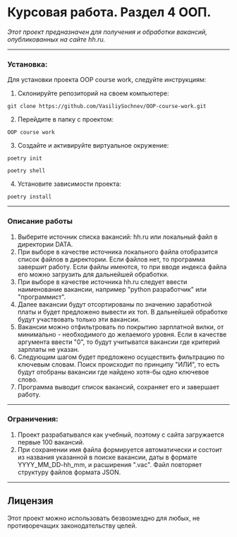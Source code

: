 # **Курсовая работа. Раздел 4 ООП.** 
_Этот проект предназначен для получения и обработки вакансий, опубликованных на сайте hh.ru._

___
### **Установка:**
Для установки проекта OOP course work, следуйте инструкциям:

1. Склонируйте репозиторий на своем компьютере:

`git clone https://github.com/VasiliySochnev/OOP-course-work.git`

2. Перейдите в папку с проектом:

`OOP course work`

3. Создайте и активируйте виртуальное окружение:

`poetry init`

`poetry shell`

4. Установите зависимости проекта:

`poetry install`

___
### **Описание работы**
1. Выберите источник списка вакансий: hh.ru или локальный файл в директории DATA.
2. При выборе в качестве источника локального файла отобразится список файлов в директории. Если файлов нет, то программа завершит работу. Если файлы имеются, то при вводе индекса файла его можно загрузить для дальнейшей обработки.
3. При выборе в качестве источника hh.ru следует ввести наименование вакансии, например "python разработчик" или "программист".
4. Далее вакансии будут отсортированы по значению заработной платы и будет предложено вывести их топ. В дальнейшей обработке будут участвовать только эти вакансии.
5. Вакансии можно отфильтровать по покрытию зарплатной вилки, от минимально - необходимого до желаемого уровня. Если в качестве аргумента ввести "0", то будут учитыватся вакансии где критерий зарплаты не указан.
6. Следующим шагом будет предложено осуществить фильтрацию по ключевым словам. Поиск происходит по принципу "ИЛИ", то есть будут отобраны вакансии где найдено хотя-бы одно ключевое слово.
7. Программа выводит список вакансий, сохраняет его и завершает работу.
___
### **Ограничения:**
1. Проект разрабатывался как учебный, поэтому с сайта загружается первые 100 вакансий.
2. При сохранении имя файла формируется автоматически и состоит из названия указанной в поиске вакансии, даты в формате YYYY_MM_DD-hh_mm, и расширения ".vac". Файл повторяет структуру файлов формата JSON.
___
## **Лицензия**

Этот проект можно использовать безвозмездно для любых, 
не противоречащих законодательству целей.